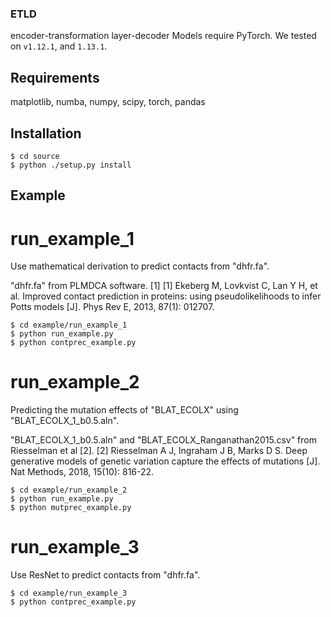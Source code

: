### ETLD
encoder-transformation layer-decoder
Models require PyTorch. We tested on `v1.12.1`, and `1.13.1`. 

## Requirements

matplotlib, numba, numpy, scipy, torch, pandas

## Installation

```
$ cd source
$ python ./setup.py install

```

## Example

# run_example_1

Use mathematical derivation to predict contacts from "dhfr.fa".

"dhfr.fa" from PLMDCA software. [1]
[1] Ekeberg M, Lovkvist C, Lan Y H, et al. Improved contact prediction in proteins: using pseudolikelihoods to infer Potts models [J]. Phys Rev E, 2013, 87(1): 012707.
```
$ cd example/run_example_1
$ python run_example.py
$ python contprec_example.py

```

# run_example_2

Predicting the mutation effects of "BLAT_ECOLX" using "BLAT_ECOLX_1_b0.5.aln".

"BLAT_ECOLX_1_b0.5.aln" and "BLAT_ECOLX_Ranganathan2015.csv" from Riesselman et al [2]. 
[2] Riesselman A J, Ingraham J B, Marks D S. Deep generative models of genetic variation capture the effects of mutations [J]. Nat Methods, 2018, 15(10): 816-22.

```
$ cd example/run_example_2
$ python run_example.py
$ python mutprec_example.py

```

# run_example_3

Use ResNet to predict contacts from "dhfr.fa".

```
$ cd example/run_example_3
$ python contprec_example.py

```

